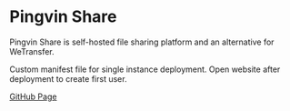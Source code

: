 # Pingvin Share

Pingvin Share is self-hosted file sharing platform and an alternative for WeTransfer.

Custom manifest file for single instance deployment. Open website after deployment to create first user.

[GitHub Page](https://github.com/stonith404/pingvin-share)